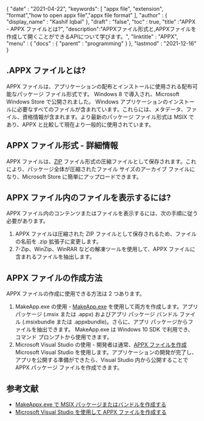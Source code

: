 {
  "date" : "2021-04-22",
  "keywords": [ "appx file", "extension", "format","how to open appx file","appx file format" ],
  "author" : {
    "display_name" : "Kashif Iqbal"
},
  "draft" : "false",
  "toc" : true,
  "title" :"APPX - APPX ファイルとは?",
  "description":"APPXファイル形式と,APPXファイルを作成して開くことができるAPIについて学びます。",
  "linktitle" : "APPX",
  "menu" : {
    "docs" : {
      "parent" : "programming"
}
},
  "lastmod" : "2021-12-16"
}

## .APPX ファイルとは?

APPX ファイルは、アプリケーションの配布とインストールに使用される配布可能なパッケージ ファイル形式です。 Windows 8 で導入され、Microsoft Windows Store で公開されました。 Windows アプリケーションのインストールに必要なすべてのファイルが含まれています。これらには、メタデータ、ファイル、資格情報が含まれます。より最新のパッケージ ファイル形式は MSIX であり、APPX と比較して現在より一般的に使用されています。

## APPX ファイル形式 - 詳細情報

APPX ファイルは、[ZIP](/compression/zip/) ファイル形式の圧縮ファイルとして保存されます。これにより、パッケージ全体が圧縮されたファイル サイズのアーカイブ ファイルになり、Microsoft Store に簡単にアップロードできます。

## APPX ファイル内のファイルを表示するには?

APPX ファイル内のコンテンツまたはファイルを表示するには、次の手順に従う必要があります。

1. APPX ファイルは圧縮された ZIP ファイルとして保存されるため、ファイルの名前を .zip 拡張子に変更します。
1. 7-Zip、WinZip、WinRAR などの解凍ツールを使用して、APPX ファイルに含まれるファイルを抽出します。

## APPX ファイルの作成方法

APPX ファイルの作成に使用できる方法は 2 つあります。

1. MakeApp.exe の使用 - [MakeApp.exe](https://learn.microsoft.com/en-us/windows/msix/package/create-app-package-with-makeappx-tool) を使用して両方を作成します。アプリ パッケージ (.msix または .appx) およびアプリ パッケージ バンドル ファイル (.msixbundle または .appxbundle)。さらに、アプリ パッケージからファイルを抽出できます。 MakeApp.exe は Windows 10 SDK で利用でき、コマンド プロンプトから使用できます。
1. Microsoft Visual Studio の使用 - 開発者は通常、[APPX ファイルを作成](https://learn.microsoft.com/en-us/windows/msix/desktop/vs-package-overview) Microsoft Visual Studio を使用します。アプリケーションの開発が完了し、アプリを公開する準備ができたら、Visual Studio 内から公開することで APPX パッケージ ファイルを作成できます。

## 参考文献

* [MakeAppx.exe で MSIX パッケージまたはバンドルを作成する](https://learn.microsoft.com/en-us/windows/msix/package/create-app-package-with-makeappx-tool)
* [Microsoft Visual Studio を使用して APPX ファイルを作成する](https://learn.microsoft.com/en-us/windows/msix/desktop/vs-package-overview)

